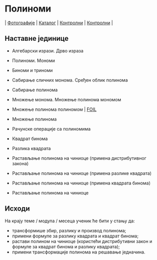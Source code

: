 # Полиноми

| [Фотографије][1]
| [Каталог][2]
| [Контролни][3]
| [Контролни][5]
|

## Наставне јединице

- Алгебарски изрази. Дрво израза
- Полиноми. Мономи
- Биноми и триноми
- Сабирање сличних монома. Сређен облик полинома
- Сабирање полинома
- Множење монома. Множење полинома мономом
- Множење полинома полиномом | [FOIL][4]
- Множење полинома
- Рачунске операције са полиномима

- Квадрат бинома
- Разлика квадрата
- Растављање полинома на чиниоце (примена дистрибутивног закона)
- Растављање полинома на чиниоце (примена разлике квадрата)
- Растављање полинома на чиниоце (примена квадрата бинома)
- Растављање полинома на чиниоце

## Исходи

На крају теме / модула / месеца
ученик ће бити у стању да:
- трансформише збир, разлику и производ полинома;
- примени формуле за разлику квадрата и квадрат бинома;
- растави полином на чиниоце (користећи дистрибутивни закон и формуле за квадрат бинома и разлику квадрата);
- примени трансформације полинома на решавање једначина.

[1]: https://photos.app.goo.gl/hkwgpWrrKvJiapDHA "Фотографије табле"
[2]: https://ndjapic.github.io/zayopa/m7/05-polinomi2/ "Каталог линкова"
[3]: https://drive.google.com/drive/folders/0B-Ml4P4pFIzwODE2OGI2ZjMtZTU3MS00NzNhLTg1YTUtMWMxZjU5ZGMzYWMz?resourcekey=0-qRVN4qeHG06MhxpbnWqMoA&usp=drive_link "Претходни контролни задаци"
[4]: https://static.tutors.com/assets/images/content/tutors-how-to-foil.jpg "FOIL метод за множење два бинома"
[5]: https://drive.google.com/file/d/1x9UbOgZzIZeIpWMm8awJaGWZ41vC3ZEO/view?usp=drive_link "Контролни задатак"
